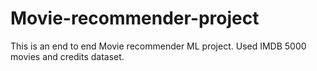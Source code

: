 # Movie-recommender-project
This is an end to end Movie recommender  ML project. Used IMDB 5000 movies and credits  dataset.
